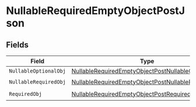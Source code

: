 # NullableRequiredEmptyObjectPostJson


## Fields

| Field                                                                                                                               | Type                                                                                                                                | Required                                                                                                                            | Description                                                                                                                         |
| ----------------------------------------------------------------------------------------------------------------------------------- | ----------------------------------------------------------------------------------------------------------------------------------- | ----------------------------------------------------------------------------------------------------------------------------------- | ----------------------------------------------------------------------------------------------------------------------------------- |
| `NullableOptionalObj`                                                                                                               | [NullableRequiredEmptyObjectPostNullableOptionalObj](../../Models/Operations/NullableRequiredEmptyObjectPostNullableOptionalObj.md) | :heavy_minus_sign:                                                                                                                  | N/A                                                                                                                                 |
| `NullableRequiredObj`                                                                                                               | [NullableRequiredEmptyObjectPostNullableRequiredObj](../../Models/Operations/NullableRequiredEmptyObjectPostNullableRequiredObj.md) | :heavy_check_mark:                                                                                                                  | N/A                                                                                                                                 |
| `RequiredObj`                                                                                                                       | [NullableRequiredEmptyObjectPostRequiredObj](../../Models/Operations/NullableRequiredEmptyObjectPostRequiredObj.md)                 | :heavy_check_mark:                                                                                                                  | N/A                                                                                                                                 |